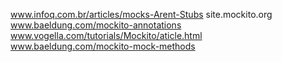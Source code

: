 www.infoq.com.br/articles/mocks-Arent-Stubs
site.mockito.org
www.baeldung.com/mockito-annotations
www.vogella.com/tutorials/Mockito/aticle.html
www.baeldung.com/mockito-mock-methods